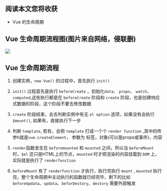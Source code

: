 
## 阅读本文您将收获
* Vue 的生命周期

## Vue 生命周期流程图(图片来自网络，侵联删)

![](../images/vue-life-cycle.jpeg)

## Vue 生命周期流程
1. 创建实例，`new Vue()` 的过程中，首先执行 `init()`

2. `init()` 过程首先是执行 `beforeCreate` ，初始化`data`、 `props`、 `watch`、`computed`,这些执行都是在 `beforeCreate` 阶段和 `create` 阶段，也是创建响应式数据的阶段，这个阶段不要去修改数据

3. `create` 阶段结束，会去判断实例中有无 `el option` 选项，如果没有会执行 `$mount()`, 如果有，直接执行下一步

4. 判断 `template`, 若有，会把 `template` 打成一个个 `render function` ,其中的传参h就是`vue.createElement`， 参数为 标签，对象(可以是props或事件)，内容

5. `render`函数发生在 `beforemounted` 和 `mounted` 之间，所以当 `beforeMount` 时，`$el` 还只是HTML上的节点，`mounted` 时才把渲染的内容挂载到 `DOM` 上，实际就是执行了 `renderfunction`

6. `beforeMount` 有了 `renderfunction` 才执行，执行完执行 `mount` , `mounted` 执行完，整个生命周期中主动执行的函数就已经完毕，剩下的比如 `beforeUpdata`、`updata`、`beforDestory`、`destory` 需要外部触发